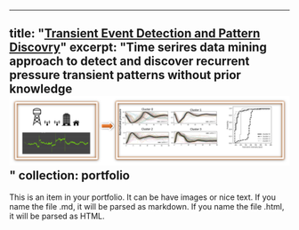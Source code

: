 
---
title: "[Transient Event Detection and Pattern Discovry](https://tsnet.readthedocs.io)"
excerpt: "Time serires data mining approach to detect and discover recurrent pressure transient patterns without prior knowledge <br/><img src='/images/detectcluster.png'>"
collection: portfolio
---


This is an item in your portfolio. It can be have images or nice text. If you name the file .md, it will be parsed as markdown. If you name the file .html, it will be parsed as HTML.
